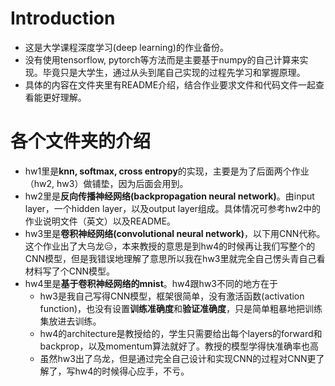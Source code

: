 # Introduction
* 这是大学课程深度学习(deep learning)的作业备份。  
* 没有使用tensorflow, pytorch等方法而是主要基于numpy的自己计算来实现。毕竟只是大学生，通过从头到尾自己实现的过程先学习和掌握原理。  
* 具体的内容在文件夹里有README介绍，结合作业要求文件和代码文件一起查看能更好理解。

# 各个文件夹的介绍
* hw1里是**knn, softmax, cross entropy**的实现，主要是为了后面两个作业（hw2, hw3）做铺垫，因为后面会用到。  
* hw2里是**反向传播神经网络(backpropagation neural network)**。由input layer，一个hidden layer，以及output layer组成。具体情况可参考hw2中的作业说明文件（英文）以及README。  
* hw3里是**卷积神经网络(convolutional neural network)**，以下用CNN代称。这个作业出了大乌龙😑，本来教授的意思是到hw4的时候再让我们写整个的CNN模型，但是我错误地理解了意思所以我在hw3里就完全自己愣头青自己看材料写了个CNN模型。
* hw4里是**基于卷积神经网络的mnist**。hw4跟hw3不同的地方在于
	* hw3是我自己写得CNN模型，框架很简单，没有激活函数(activation function)，也没有设置**训练准确度**和**验证准确度**，只是简单粗暴地把训练集放进去训练。  
	* hw4的architecture是教授给的，学生只需要给出每个layers的forward和backprop，以及momentum算法就好了。教授的模型学得快准确率也高
	* 虽然hw3出了乌龙，但是通过完全自己设计和实现CNN的过程对CNN更了解了，写hw4的时候得心应手，不亏。